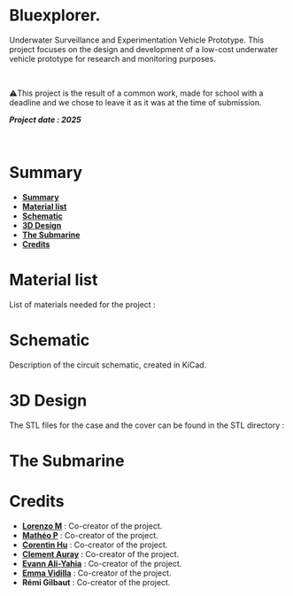# Bluexplorer.
<p>
  Underwater Surveillance and Experimentation Vehicle Prototype.
  This project focuses on the design and development of a low-cost underwater vehicle prototype for research and monitoring purposes.
</p>
<br/>

⚠️This project is the result of a common work, made for school with a deadline and we chose to leave it as it was at the time of submission.

***Project date : 2025***

<br/>

# Summary

* **[Summary](#summary)**
* **[Material list](#material-list)**
* **[Schematic](#schematic)**
* **[3D Design](#3d-design)**
* **[The Submarine](#the-submarine)**
* **[Credits](#credits)**

# Material list

List of materials needed for the project :

# Schematic
Description of the circuit schematic, created in KiCad.

# 3D Design

The STL files for the case and the cover can be found in the STL directory :

#  The Submarine

#  Credits
* [**Lorenzo M**](https://github.com/MrZouu) : Co-creator of the project.
* [**Mathéo P**](https://github.com/sc0pziion) : Co-creator of the project.
* [**Corentin Hu**](https://github.com/cohru) : Co-creator of the project.
* [**Clement Auray**](https://github.com/Clementauray) : Co-creator of the project.
* [**Evann Ali-Yahia**](https://github.com/EvannAyh) : Co-creator of the project.
* [**Emma Vidilla**](http://github.com/emma-ryck) : Co-creator of the project.
* **Rémi Gilbaut** : Co-creator of the project.
